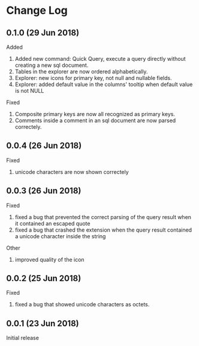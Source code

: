 # Change Log

## 0.1.0 (29 Jun 2018)
Added
1. Added new command: Quick Query, execute a query directly without creating a new sql document.
2. Tables in the explorer are now ordered alphabetically.
3. Explorer: new icons for primary key, not null and nullable fields.
4. Explorer: added default value in the columns' tooltip when default value is not NULL

Fixed
1. Composite primary keys are now all recognized as primary keys.
2. Comments inside a comment in an sql document are now parsed correctely.

## 0.0.4 (26 Jun 2018)
Fixed
1. unicode characters are now shown correctely

## 0.0.3 (26 Jun 2018)
Fixed
1. fixed a bug that prevented the correct parsing of the query result when it contained an escaped quote
2. fixed a bug that crashed the extension when the query result contained a unicode character inside the string

Other
1. improved quality of the icon

## 0.0.2 (25 Jun 2018)
Fixed
1. fixed a bug that showed unicode characters as octets.

## 0.0.1 (23 Jun 2018)
 Initial release
